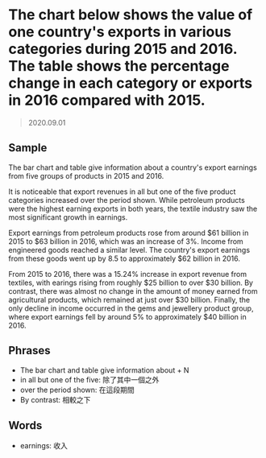 # The chart below shows the value of one country's exports in various categories during 2015 and 2016. The table shows the percentage change in each category or exports in 2016 compared with 2015.

> 2020.09.01

## Sample

The bar chart and table give information about a country's export earnings from five groups of products in 2015 and 2016.

It is noticeable that export revenues in all but one of the five product categories increased over the period shown. While petroleum products were the highest earning exports in both years, the textile industry saw the most significant growth in earnings.

Export earnings from petroleum products rose from around $61 billion in 2015 to $63 billion in 2016, which was an increase of 3%. Income from engineered goods reached a similar level. The country's export earnings from these goods went up by 8.5 to approximately $62 billion in 2016.

From 2015 to 2016, there was a 15.24% increase in export revenue from textiles, with earings rising from roughly $25 billion to over $30 billion. By contrast, there was almost no change in the amount of money earned from agricultural products, which remained at just over $30 billion. Finally, the only decline in income occurred in the gems and jewellery product group, where export earnings fell by around 5% to approximately $40 billion in 2016.

## Phrases

- The bar chart and table give information about + N
- in all but one of the five: 除了其中一個之外
- over the period shown: 在這段期間
- By contrast: 相較之下

## Words

- earnings: 收入